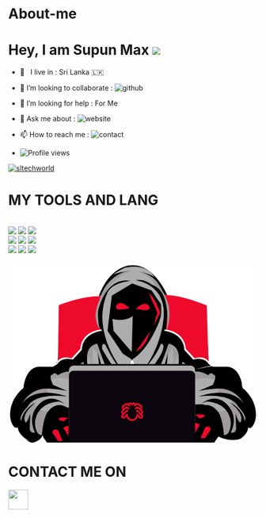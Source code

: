 # About-me
# Hey, I am Supun Max <img src="https://camo.githubusercontent.com/2c8b3670d933220ae3c023fa1d568682975cce3f10799d0d3ff5ecac394b4ee8/68747470733a2f2f6d656469612e67697068792e636f6d2f6d656469612f31326f75664342304d795a31476f2f67697068792e676966" width="50px">


<!-- Your badges
You can use the website to generate badges: https://shields.io/
-->

-  🚶‍ &nbsp; I live in : Sri Lanka 🇱🇰  <br>
-  👯 I’m looking to collaborate : ![github](https://img.shields.io/badge/On-Github-black)  <br>
-  🤔 I’m looking for help : For  Me  <br>
-  💬 Ask me about : ![website](https://img.shields.io/badge/Go%20to-https://www.youtube.com/channel/UCLziWEeJ-VZuUnZaFUIYTOA?sub_confirmation=1) <br>

-  📫 How to reach me : ![contact](https://img.shields.io/badge/Contact%20me-On%20Telegram-blue)




- ![Profile views](https://gpvc.arturio.devs/sltechworld)


<p align="left"> <a target="_blank" href="https://github.com/ryo-ma/github-profile-trophy"><img src="https://github-profile-trophy.vercel.app/?username=sltechworld&theme=alduin" alt="sltechworld" /></a> </p>













# MY TOOLS AND LANG

<p align ="left">
  <br />
  <code><img width="10%"  src="https://www.vectorlogo.zone/logos/json/json-ar21.svg"></code>
  <code><img width="10%"   src="https://www.vectorlogo.zone/logos/git-scm/git-scm-ar21.svg"></code>
  <code><img width="10%"   src="https://www.vectorlogo.zone/logos/python/python-ar21.svg"></code>
  <br />
  <code><img width="10%"  src="https://www.vectorlogo.zone/logos/mysql/mysql-ar21.svg"></code>
  <code><img width="10%"  src="https://www.vectorlogo.zone/logos/sqlite/sqlite-ar21.svg"></code>
  <code><img width="10%"  src="https://www.vectorlogo.zone/logos/firebase/firebase-ar21.svg"></code>
  <br />
  <code><img width="10%"  src="https://www.vectorlogo.zone/logos/w3_html5/w3_html5-ar21.svg"></code>
  <code><img width="10%"  src="https://www.vectorlogo.zone/logos/github/github-ar21.svg"></code>
  <code><img width="10%"  src="https://www.vectorlogo.zone/logos/gitlab/gitlab-ar21.svg"></code>
  <br>
</p>  

  <img src="https://github.com/rixon-cochi/rixon-cochi/raw/main/IMG/Hack-This-SIte-Basic-9-ngr-5QXatUvRfM.gif" style="max-width:100%;">


# CONTACT ME ON


  

  
  
  
  
  
  <p align="left">
<a href="https://t.me/maxsupun1" target="blank"><img align="center" src="https://cdn4.iconfinder.com/data/icons/logos-and-brands/512/335_Telegram_logo-256.png"  height="40" width="40" /></a> &nbsp;&nbsp;
